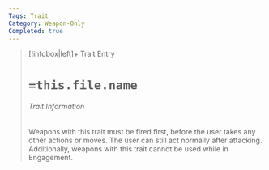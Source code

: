 ```yaml
---
Tags: Trait
Category: Weapon-Only
Completed: true
---
```

> [!infobox|left]+ Trait Entry
> # `=this.file.name`
> ###### Trait Information
> Weapons with this trait must be fired first, before the user takes any other actions or moves. The user can still act normally after attacking. Additionally, weapons with this trait cannot be used while in Engagement.